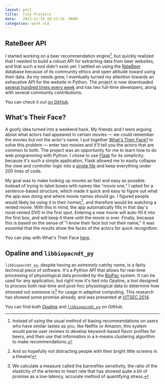 ```yaml
---
layout: post
title:	Tiny Projects
date:   2013-11-18 10:22:34 -0600
categories: work old
--- 
```


## RateBeer API

I started working on a beer recommendation engine[^fn-kmeans], but quickly realized that I needed to build a robust API for
extracting data from beer websites, and that such a tool didn't exist
yet. I settled on using the [RateBeer](http://www.ratebeer.com) database
because of its community ethics and open attitude toward using their
data. As my needs grew, I eventually turned my attention towards an
exhaustive API for the website in Python. The project is now downloaded
[several hundred times every
week](https://pypi.python.org/pypi/ratebeer) and has two full-time
developers, along with several community contributions.

You can check it out [on GitHub](https://github.com/alilja/ratebeer).

## What's Their Face?

A goofy idea turned into a weekend hack. My friends and I were arguing
about what actors had appeared in certain movies — we could remember the
movies but not the actor's name. I put together [What's Their
Face?](http://whatstheirface.herokuapp.com) to solve this problem —
enter two movies and it'll tell you the actors that are common to both.
The project was an opportunity for me to learn how to do web programming
with Python. I chose to use [Flask](http://flask.pocoo.org) for its
simplicity; because it's such a simple application, Flask allowed me to
easily collapse the view and controller logic into a [single
file](https://github.com/alilja/WhatsTheirFace/blob/master/application.py)
and keep everything under 200 lines of code.

My goal was to make looking up movies as fast and
easy as possible. Instead of trying to label boxes with names like
"movie one," I opted for a sentence-based structure, which made it quick
and easy to figure out what the app was doing and where movie names
should go. I figured people would likely be using it in their homes[^fn-theatre],
and therefore would be watching a rented movie. With this in mind, the
app automatically fills in that day's most-rented DVD in the first spot.
Entering a new movie will auto-fill it into the first box, and will keep
it there until the movie is over. Finally, because this is based on the
sense of "I know their face but not their name," it was essential that
the results show the faces of the actors for quick recognition.

You can play with What's Their Face
[here](http://whatstheirface.herokuapp.com).

## Opaline and `libbiopacndt_py`

`libbiopacndt_py`, despite having an *extremely* catchy name, is
a fairly technical piece of software. It's a Python API that allows for
real-time processing of physiological data provided by the
[BioPac](http://www.biopac.com) system. It can be used for any
application, but right now it's tied into Opaline, a tool designed to
process both real-time and post-hoc physiological data to determine how
stressed out someone is[^fn-brs] for usage in adaptive computing. This
research has showed some promise already, and was presented at [I/ITSEC 2014](http://www.chirpe.com/EventSessions.aspx?DISPLAYMODE=2&SessionID=2674&EventID=2759).

You can find both [Opaline](https://github.com/alilja/opaline) and
[`libbiopacndt_py`](https://github.com/alilja/libbiopacndt_py) on
GitHub.

[^fn-kmeans]: Instead of using the usual method of basing recommendations on users who have similar tastes as you, like Netflix or Amazon, this system would parse user reviews to develop keyword-based flavor profiles for beers, and then use that information in a k-means clustering algorithm to make recommendations.

[^fn-theatre]: And so hopefully *not* distracting people with their bright little screens in a theatre!

[^fn-brs]: We calculate a measure called the baroreflex sensitivity, the ratio of the elasticity of the arteries to heart rate that has showed quite a bit of promise as a low-latency, accurate method of quantifying stress.

